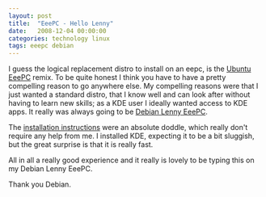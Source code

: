 ```yaml
---
layout: post
title:  "EeePC - Hello Lenny"
date:   2008-12-04 00:00:00
categories: technology linux
tags: eeepc debian
---
```


I guess the logical replacement distro to install on an eepc, is the [Ubuntu EeePC](http://www.ubuntu-eee.com/) remix.  To be quite honest I think you have to have a pretty compelling reason to go anywhere else.  My compelling reasons were that I just wanted a standard distro, that I know well and can look after without having to learn new skills; as a KDE user I ideally wanted access to KDE apps.  It really was always going to be [Debian Lenny EeePC](http://wiki.debian.org/DebianEeePC).

The [installation instructions](http://wiki.debian.org/DebianEeePC/HowTo/Install) were an absolute doddle, which really don't require any help from me.  I installed KDE, expecting it to be a bit sluggish, but the great surprise is that it is really fast.

All in all a really good experience and it really is lovely to be typing this on my Debian Lenny EeePC.

Thank you Debian.
